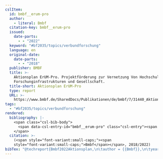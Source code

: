 ```yaml
---
cslItem:
  id: bmbf__erum-pro
  author:
    - literal: Bmbf
  citation-key: bmbf__erum-pro
  issued:
    date-parts:
      - - "2022"
  keyword: "#bf2035/topics/verbundforschung"
  language: en
  original-date:
    date-parts:
      - - "2018"
  publisher: BMBF
  title: >-
    Aktionsplan ErUM-Pro. Projektförderung zur Vernetzung Von Hochschulen,
    Forschunginfrastrukturen und Gesellschaft.
  title-short: Aktionsplan ErUM-Pro
  type: report
  URL: >-
    https://www.bmbf.de/SharedDocs/Publikationen/de/bmbf/7/31440_Aktionsplan_ErUM-Pro.pdf;jsessionid=FBE748A3794008BE93F3A34CBBE24EE9.live472?__blob=publicationFile&v=10
tags:
  - "#bf2035/topics/verbundforschung"
rendered:
  bibliography: |-
    <span class="csl-bib-body">
      <span data-csl-entry-id="bmbf__erum-pro" class="csl-entry"><span class='author-bib'>Bmbf</span>. <span class='date-bib'>(2022)</span>. <span class='title'><i><b><span style="font-style:normal;">Aktionsplan ErUM-Pro. Projektförderung zur Vernetzung Von Hochschulen, Forschunginfrastrukturen und Gesellschaft.</span></b></i></span>. BMBF. <span class='URL'><a href='https://www.bmbf.de/SharedDocs/Publikationen/de/bmbf/7/31440_Aktionsplan_ErUM-Pro.pdf;jsessionid=FBE748A3794008BE93F3A34CBBE24EE9.live472?__blob=publicationFile&#38;v=10'>LINK</a></span> (Original work published 2018)</span>
    </span>
  citation: >-
    (<span style="font-variant:small-caps;"><span
    style="font-variant:small-caps;">Bmbf</span></span>, 2018/2022)
bibTex: "@techreport{Bmbf2022Aktionsplan,\n\tauthor = {{Bmbf}},\n\tyear = {2022},\n\tinstitution = {BMBF},\n\ttitle = {Aktionsplan {ErUM}-{Pro}. {Projektf}{\\\" o}rderung zur {Vernetzung} {Von} {Hochschulen}, {Forschunginfrastrukturen} und {Gesellschaft}.},\n}\n\n"
---
```

